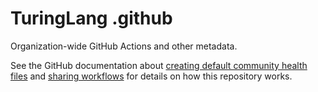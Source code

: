 # TuringLang .github

Organization-wide GitHub Actions and other metadata.

See the GitHub documentation about [creating default community health files](docs.github.com/en/github/building-a-strong-community/creating-a-default-community-health-file) and
[sharing workflows](https://docs.github.com/en/free-pro-team@latest/actions/learn-github-actions/sharing-workflows-with-your-organization)
for details on how this repository works.
